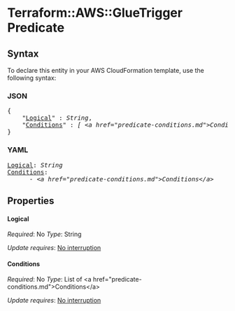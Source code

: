 # Terraform::AWS::GlueTrigger Predicate

## Syntax

To declare this entity in your AWS CloudFormation template, use the following syntax:

### JSON

<pre>
{
    "<a href="#logical" title="Logical">Logical</a>" : <i>String</i>,
    "<a href="#conditions" title="Conditions">Conditions</a>" : <i>[ &lt;a href=&#34;predicate-conditions.md&#34;&gt;Conditions&lt;/a&gt;, ... ]</i>
}
</pre>

### YAML

<pre>
<a href="#logical" title="Logical">Logical</a>: <i>String</i>
<a href="#conditions" title="Conditions">Conditions</a>: <i>
      - &lt;a href=&#34;predicate-conditions.md&#34;&gt;Conditions&lt;/a&gt;</i>
</pre>

## Properties

#### Logical

_Required_: No
_Type_: String

_Update requires_: [No interruption](https://docs.aws.amazon.com/AWSCloudFormation/latest/UserGuide/using-cfn-updating-stacks-update-behaviors.html#update-no-interrupt)

#### Conditions

_Required_: No
_Type_: List of &lt;a href=&#34;predicate-conditions.md&#34;&gt;Conditions&lt;/a&gt;

_Update requires_: [No interruption](https://docs.aws.amazon.com/AWSCloudFormation/latest/UserGuide/using-cfn-updating-stacks-update-behaviors.html#update-no-interrupt)

